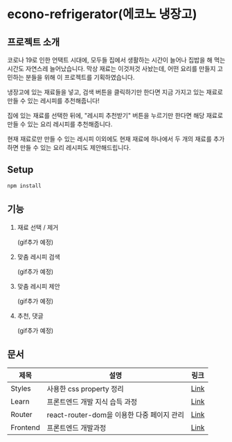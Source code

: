 # econo-refrigerator(에코노 냉장고)

## 프로젝트 소개

코로나 19로 인한 언택트 시대에, 모두들 집에서 생활하는 시간이 늘어나 집밥을 해 먹는 시간도 자연스레 늘어났습니다. 막상 재료는 이것저것 사놨는데, 어떤 요리를 만들지 고민하는 분들을 위해 이 프로젝트를 기획하였습니다. 

냉장고에 있는 재료들을 넣고, 검색 버튼을 클릭하기만 한다면 지금 가지고 있는 재료로 만들 수 있는 레시피를 추천해줍니다!

집에 있는 재료를 선택한 뒤에, "레시피 추천받기" 버튼을 누르기만 한다면 해당 재료로 만들 수 있는 요리 레시피를 추천해줍니다. 

현재 재료로만 만들 수 있는 레시피 이외에도 현재 재료에 하나에서 두 개의 재료를 추가하면 만들 수 있는 요리 레시피도 제안해드립니다.

## Setup


```bash
npm install
```

## 기능
1. 재료 선택 / 제거
   
   (gif추가 예정)
2. 맞춤 레시피 검색


   (gif추가 예정)
3. 맞춤 레시피 제안


   (gif추가 예정)
4. 추천, 댓글


   (gif추가 예정)

## 문서
| 제목    | 설명                         |링크                              |
| -------- | ------------------------------------ | ---------------------------------------- |
| Styles   | 사용한 css property 정리    | [Link](./Documents/Styles.md)   |
| Learn  | 프론트엔드 개발 지식 습득 과정  | [Link](./Documents/Learn.md)  |
| Router   |  react-router-dom을 이용한 다중 페이지 관리  | [Link](./Documents/Router.md)   |
| Frontend | 프론트엔드 개발과정    | [Link](./Documents/Frontend.md) |